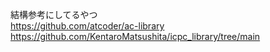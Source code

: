

結構参考にしてるやつ  
https://github.com/atcoder/ac-library  
https://github.com/KentaroMatsushita/icpc_library/tree/main  